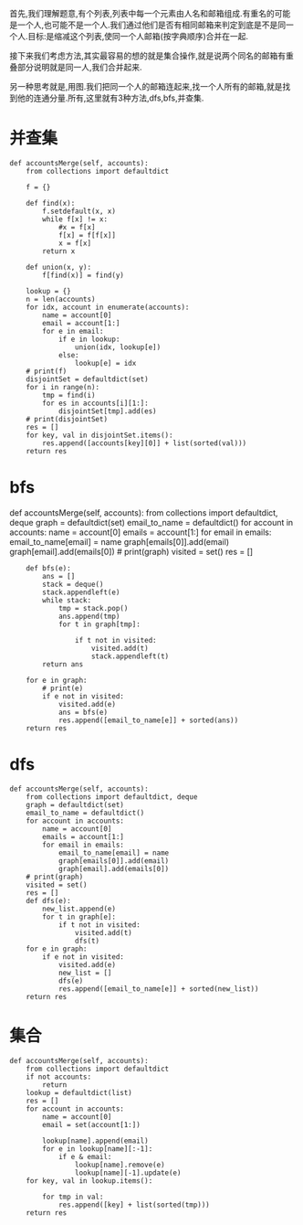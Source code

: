首先,我们理解题意,有个列表,列表中每一个元素由人名和邮箱组成.有重名的可能是一个人,也可能不是一个人.我们通过他们是否有相同邮箱来判定到底是不是同一个人.目标:是缩减这个列表,使同一个人邮箱(按字典顺序)合并在一起.

接下来我们考虑方法,其实最容易的想的就是集合操作,就是说两个同名的邮箱有重叠部分说明就是同一人,我们合并起来.

另一种思考就是,用图.我们把同一个人的邮箱连起来,找一个人所有的邮箱,就是找到他的连通分量.所有,这里就有3种方法,dfs,bfs,并查集.

# 并查集

    def accountsMerge(self, accounts):
        from collections import defaultdict

        f = {}

        def find(x):
            f.setdefault(x, x)
            while f[x] != x:
                #x = f[x]
                f[x] = f[f[x]]
                x = f[x]
            return x

        def union(x, y):
            f[find(x)] = find(y)

        lookup = {}
        n = len(accounts)
        for idx, account in enumerate(accounts):
            name = account[0]
            email = account[1:]
            for e in email:
                if e in lookup:
                    union(idx, lookup[e])
                else:
                    lookup[e] = idx
        # print(f)
        disjointSet = defaultdict(set)
        for i in range(n):
            tmp = find(i)
            for es in accounts[i][1:]:
                disjointSet[tmp].add(es)
        # print(disjointSet)
        res = []
        for key, val in disjointSet.items():
            res.append([accounts[key][0]] + list(sorted(val)))
        return res    
# bfs

 def accountsMerge(self, accounts):
        from collections import defaultdict, deque
        graph = defaultdict(set)
        email_to_name = defaultdict()
        for account in accounts:
            name = account[0]
            emails = account[1:]
            for email in emails:
                email_to_name[email] = name
                graph[emails[0]].add(email)
                graph[email].add(emails[0])
        # print(graph)
        visited = set()
        res = []

        def bfs(e):
            ans = []
            stack = deque()
            stack.appendleft(e)
            while stack:
                tmp = stack.pop()
                ans.append(tmp)
                for t in graph[tmp]:

                    if t not in visited:
                        visited.add(t)
                        stack.appendleft(t)
            return ans

        for e in graph:
            # print(e)
            if e not in visited:
                visited.add(e)
                ans = bfs(e)
                res.append([email_to_name[e]] + sorted(ans))
        return res
# dfs

    def accountsMerge(self, accounts):
        from collections import defaultdict, deque
        graph = defaultdict(set)
        email_to_name = defaultdict()
        for account in accounts:
            name = account[0]
            emails = account[1:]
            for email in emails:
                email_to_name[email] = name
                graph[emails[0]].add(email)
                graph[email].add(emails[0])
        # print(graph)
        visited = set()
        res = []
        def dfs(e):
            new_list.append(e)
            for t in graph[e]:
                if t not in visited:
                    visited.add(t)
                    dfs(t)
        for e in graph:
            if e not in visited:
                visited.add(e)
                new_list = []
                dfs(e)
                res.append([email_to_name[e]] + sorted(new_list))
        return res
# 集合

    def accountsMerge(self, accounts):
        from collections import defaultdict
        if not accounts:
            return
        lookup = defaultdict(list)
        res = []
        for account in accounts:
            name = account[0]
            email = set(account[1:])

            lookup[name].append(email)
            for e in lookup[name][:-1]:
                if e & email:
                    lookup[name].remove(e)
                    lookup[name][-1].update(e)
        for key, val in lookup.items():

            for tmp in val:
                res.append([key] + list(sorted(tmp)))
        return res
